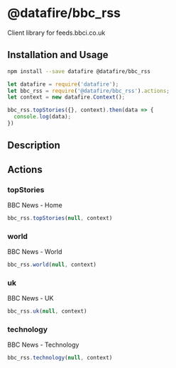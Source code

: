 # @datafire/bbc_rss

Client library for feeds.bbci.co.uk

## Installation and Usage
```bash
npm install --save datafire @datafire/bbc_rss
```

```js
let datafire = require('datafire');
let bbc_rss = require('@datafire/bbc_rss').actions;
let context = new datafire.Context();

bbc_rss.topStories({}, context).then(data => {
  console.log(data);
})
```

## Description


## Actions
### topStories
BBC News - Home


```js
bbc_rss.topStories(null, context)
```


### world
BBC News - World


```js
bbc_rss.world(null, context)
```


### uk
BBC News - UK


```js
bbc_rss.uk(null, context)
```


### technology
BBC News - Technology


```js
bbc_rss.technology(null, context)
```


